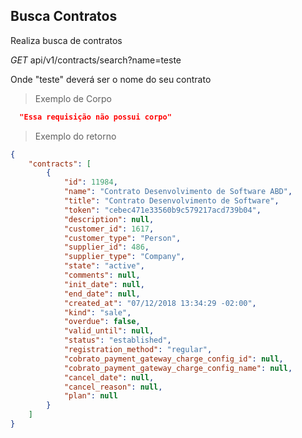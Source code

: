 ## Busca Contratos

Realiza busca de contratos

<div class="api-endpoint">
  <div class="endpoint-data">
    <i class="label label-get">GET</i>
     api/v1/contracts/search?name=teste
  </div>
</div>

Onde "teste" deverá ser o nome do seu contrato

> Exemplo de Corpo

```json
  "Essa requisição não possui corpo"
```

> Exemplo do retorno

```json
{
    "contracts": [
        {
            "id": 11984,
            "name": "Contrato Desenvolvimento de Software ABD",
            "title": "Contrato Desenvolvimento de Software",
            "token": "cebec471e33560b9c579217acd739b04",
            "description": null,
            "customer_id": 1617,
            "customer_type": "Person",
            "supplier_id": 486,
            "supplier_type": "Company",
            "state": "active",
            "comments": null,
            "init_date": null,
            "end_date": null,
            "created_at": "07/12/2018 13:34:29 -02:00",
            "kind": "sale",
            "overdue": false,
            "valid_until": null,
            "status": "established",
            "registration_method": "regular",
            "cobrato_payment_gateway_charge_config_id": null,
            "cobrato_payment_gateway_charge_config_name": null,
            "cancel_date": null,
            "cancel_reason": null,
            "plan": null
        }
    ]
}
```